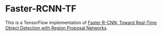 # Faster-RCNN-TF

This is a TensorFlow implementation of [Faster R-CNN: Toward Real-Time Object Detection with Region Proposal Networks](https://arxiv.org/pdf/1506.01497.pdf). 